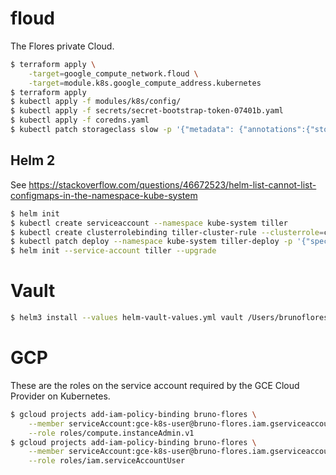 # floud
The Flores private Cloud.

```sh
$ terraform apply \
    -target=google_compute_network.floud \
    -target=module.k8s.google_compute_address.kubernetes
$ terraform apply
$ kubectl apply -f modules/k8s/config/
$ kubectl apply -f secrets/secret-bootstrap-token-07401b.yaml
$ kubectl apply -f coredns.yaml
$ kubectl patch storageclass slow -p '{"metadata": {"annotations":{"storageclass.kubernetes.io/is-default-class":"true"}}}'
```

## Helm 2

See https://stackoverflow.com/questions/46672523/helm-list-cannot-list-configmaps-in-the-namespace-kube-system

```sh
$ helm init
$ kubectl create serviceaccount --namespace kube-system tiller
$ kubectl create clusterrolebinding tiller-cluster-rule --clusterrole=cluster-admin --serviceaccount=kube-system:tiller
$ kubectl patch deploy --namespace kube-system tiller-deploy -p '{"spec":{"template":{"spec":{"serviceAccount":"tiller"}}}}'
$ helm init --service-account tiller --upgrade
```

# Vault

```sh
$ helm3 install --values helm-vault-values.yml vault /Users/brunoflores/devel/vault-helm/
```

# GCP

These are the roles on the service account required by the GCE Cloud Provider on
Kubernetes.

```sh
$ gcloud projects add-iam-policy-binding bruno-flores \
    --member serviceAccount:gce-k8s-user@bruno-flores.iam.gserviceaccount.com \
    --role roles/compute.instanceAdmin.v1
$ gcloud projects add-iam-policy-binding bruno-flores \
    --member serviceAccount:gce-k8s-user@bruno-flores.iam.gserviceaccount.com \
    --role roles/iam.serviceAccountUser
```
